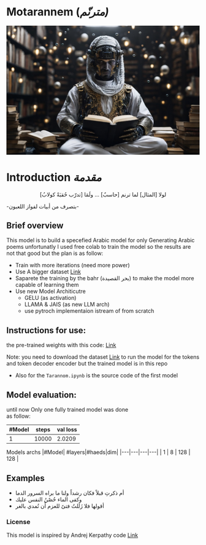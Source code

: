 # Motarannem (*مترنّم)*
![LINK](images/AIPoem.jpg)
# Introduction *مقدمة*
<div style="text-align: center">لولا [المثال] لما </bold>ترنم<bold> [حاسبٌ] ...
ولَمَا [تدرّب حُقبَةً كولابُ]</div>

-بتصرف من أبيات لفواز اللعبون-

## Brief overview
This model is to build a specefied Arabic model for only Generating Arabic poems 
unfortunatly I used free colab to train the model so the results are not that good but the plan is as follow:
- Train with more iterations (need more power)
- Use A bigger dataset [Link](https://huggingface.co/datasets/arbml/ashaar)
- Saparete the training by the bahr (بحر القصيدة) to make the model more capable of learning them
- Use new Model Architicutre
    * GELU (as activation)
    * LLAMA & JAIS (as new LLM arch)
    * use pytroch implementaion istream of from scratch
## Instructions for use:
 the pre-trained weights with this code: [Link](https://colab.research.google.com/drive/173uEf9WY1fCrX8crlgbxzQvtT93djmBz?usp=sharing)

Note: you need to download the dataset [Link](https://drive.google.com/file/d/1rIAZs5xuPAwrXvGw1tF1m1TK3kmwlu3G/view?usp=drive_link) to run the model for the tokens and token decoder encoder but the trained model is in this repo

- Also for the `Tarannom.ipynb` is the source code of the first model 

## Model evaluation:
until now Only one fully trained model was done  
as follow:

| #Model|steps|val loss|
|---|---|---|
| 1 | 10000 | 2.0209 |

Models archs
|#Model| #layers|#haeds|dim|
|---|---|---|---|
| 1 | 8 | 128 | 128 |

## Examples
* أم ذكرتِ قبلاً فكان رشداً ولنا ما براه السرور الدما
* وكفى الماء حُصْنُ النفس عليك
* أقولها فلا زَلَلتُ فتىً للعزم  أَن تُمدي بالغر

### License
This model is inspired by Andrej Kerpathy code [Link](https://github.com/karpathy/nanoGPT)
